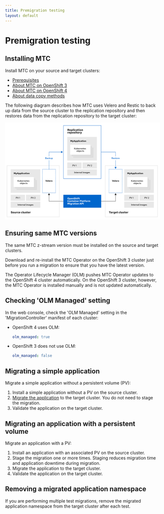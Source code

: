 ```yaml
---
title: Premigration testing
layout: default
---
```


# Premigration testing

## Installing MTC

Install MTC on your source and target clusters:

- [Prerequisites](https://access.redhat.com/articles/5064151)
- [About MTC on OpenShift 3](https://access.redhat.com/articles/5064151#installing-the-mtc-with-the-web-console-and-the-migration-controller-on-a-4x-remote-cluster-2)
- [About MTC on OpenShift 4](https://docs.openshift.com/container-platform/4.6/migration-toolkit-for-containers/installing-mtc.html)
- [About data copy methods](https://docs.openshift.com/container-platform/4.6/migration-toolkit-for-containers/about-mtc.html#migration-understanding-data-copy-methods_about-mtc)

The following diagram describes how MTC uses Velero and Restic to back up data from the source cluster to the replication repository and then restores data from the replication repository to the target cluster:

![MTC Architecture](./images/mtc-architecture.png)

## Ensuring same MTC versions

The same MTC z-stream version must be installed on the source and target clusters.

Download and re-install the MTC Operator on the OpenShift 3 cluster just before you run a migration to ensure that you have the latest version.

The Operator Lifecycle Manager (OLM) pushes MTC Operator updates to the OpenShift 4 cluster automatically. On the OpenShift 3 cluster, however, the MTC Operator is installed manually and is not updated automatically.

## Checking 'OLM Managed' setting

In the web console, check the 'OLM Managed' setting in the 'MigrationController' manifest of each cluster:

- OpenShift 4 uses OLM:
  ```yaml
  olm_managed: true
  ```
- OpenShift 3 does not use OLM:
  ```yaml
  olm_managed: false
  ```

## Migrating a simple application

Migrate a simple application without a persistent volume (PV):

1. Install a simple application without a PV on the source cluster.
2. [Migrate the application](https://docs.openshift.com/container-platform/4.4/migration/migrating_3_4/about-migration.html) to the target cluster. You do not need to stage the migration.
3. Validate the application on the target cluster.

## Migrating an application with a persistent volume

Migrate an application with a PV:

1. Install an application with an associated PV on the source cluster.
2. Stage the migration one or more times. Staging reduces migration time and application downtime during migration.
3. Migrate the application to the target cluster.
4. Validate the application on the target cluster.

## Removing a migrated application namespace

If you are performing multiple test migrations, remove the migrated application namespace from the target cluster after each test.
